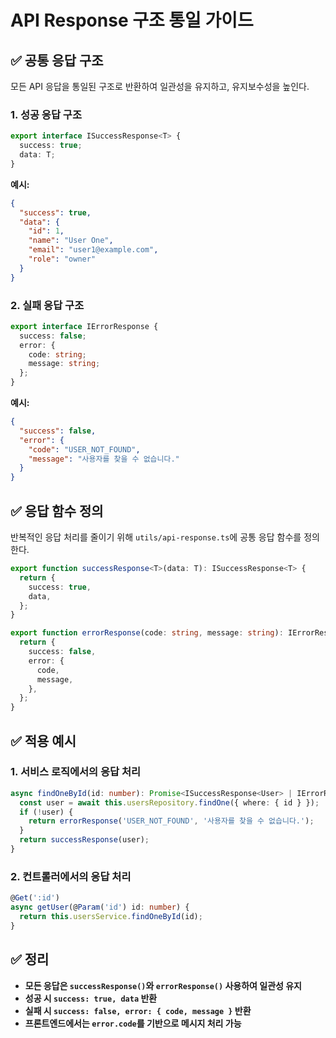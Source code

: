 # API Response 구조 통일 가이드

## ✅ 공통 응답 구조

모든 API 응답을 통일된 구조로 반환하여 일관성을 유지하고, 유지보수성을 높인다.

### 1. 성공 응답 구조

```typescript
export interface ISuccessResponse<T> {
  success: true;
  data: T;
}
```

**예시:**

```json
{
  "success": true,
  "data": {
    "id": 1,
    "name": "User One",
    "email": "user1@example.com",
    "role": "owner"
  }
}
```

### 2. 실패 응답 구조

```typescript
export interface IErrorResponse {
  success: false;
  error: {
    code: string;
    message: string;
  };
}
```

**예시:**

```json
{
  "success": false,
  "error": {
    "code": "USER_NOT_FOUND",
    "message": "사용자를 찾을 수 없습니다."
  }
}
```

## ✅ 응답 함수 정의

반복적인 응답 처리를 줄이기 위해 `utils/api-response.ts`에 공통 응답 함수를 정의한다.

```typescript
export function successResponse<T>(data: T): ISuccessResponse<T> {
  return {
    success: true,
    data,
  };
}

export function errorResponse(code: string, message: string): IErrorResponse {
  return {
    success: false,
    error: {
      code,
      message,
    },
  };
}
```

## ✅ 적용 예시

### 1. 서비스 로직에서의 응답 처리

```typescript
async findOneById(id: number): Promise<ISuccessResponse<User> | IErrorResponse> {
  const user = await this.usersRepository.findOne({ where: { id } });
  if (!user) {
    return errorResponse('USER_NOT_FOUND', '사용자를 찾을 수 없습니다.');
  }
  return successResponse(user);
}
```

### 2. 컨트롤러에서의 응답 처리

```typescript
@Get(':id')
async getUser(@Param('id') id: number) {
  return this.usersService.findOneById(id);
}
```

## ✅ 정리

- **모든 응답은 `successResponse()`와 `errorResponse()` 사용하여 일관성 유지**
- **성공 시 `success: true, data` 반환**
- **실패 시 `success: false, error: { code, message }` 반환**
- **프론트엔드에서는 `error.code`를 기반으로 메시지 처리 가능**
